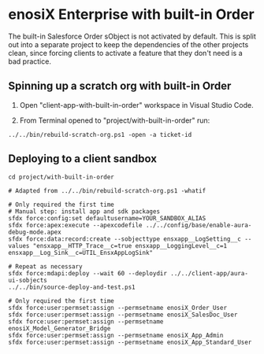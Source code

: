 # enosiX Enterprise with built-in Order

The built-in Salesforce Order sObject is not activated by default. This is split out into a separate
project to keep the dependencies of the other projects clean, since forcing clients to activate a
feature that they don't need is a bad practice.

## Spinning up a scratch org with built-in Order

1. Open "client-app-with-built-in-order" workspace in Visual Studio Code.

2. From Terminal opened to "project/with-built-in-order" run:

```
../../bin/rebuild-scratch-org.ps1 -open -a ticket-id
```

## Deploying to a client sandbox

```
cd project/with-built-in-order

# Adapted from ../../bin/rebuild-scratch-org.ps1 -whatif

# Only required the first time
# Manual step: install app and sdk packages
sfdx force:config:set defaultusername=YOUR_SANDBOX_ALIAS
sfdx force:apex:execute --apexcodefile ../../config/base/enable-aura-debug-mode.apex
sfdx force:data:record:create --sobjecttype ensxapp__LogSetting__c --values "ensxapp__HTTP_Trace__c=true ensxapp__LoggingLevel__c=1 ensxapp__Log_Sink__c=UTIL_EnsxAppLogSink"

# Repeat as necessary
sfdx force:mdapi:deploy --wait 60 --deploydir ../../client-app/aura-ui-sobjects
../../bin/source-deploy-and-test.ps1

# Only required the first time
sfdx force:user:permset:assign --permsetname enosiX_Order_User
sfdx force:user:permset:assign --permsetname enosiX_SalesDoc_User
sfdx force:user:permset:assign --permsetname enosiX_Model_Generator_Bridge
sfdx force:user:permset:assign --permsetname enosiX_App_Admin
sfdx force:user:permset:assign --permsetname enosiX_App_Standard_User
```
